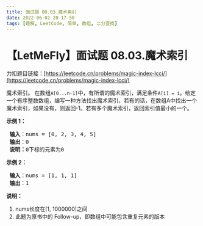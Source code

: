 ```yaml
---
title: 面试题 08.03.魔术索引
date: 2022-06-02 20-17-50
tags: [题解, LeetCode, 简单, 数组, 二分查找]
---
```


# 【LetMeFly】面试题 08.03.魔术索引

力扣题目链接：[https://leetcode.cn/problems/magic-index-lcci/](https://leetcode.cn/problems/magic-index-lcci/)

<p>魔术索引。 在数组<code>A[0...n-1]</code>中，有所谓的魔术索引，满足条件<code>A[i] = i</code>。给定一个有序整数数组，编写一种方法找出魔术索引，若有的话，在数组A中找出一个魔术索引，如果没有，则返回-1。若有多个魔术索引，返回索引值最小的一个。</p>

<p><strong>示例 1：</strong></p>

<pre>
<strong> 输入</strong>：nums = [0, 2, 3, 4, 5]
<strong> 输出</strong>：0
<strong> 说明：</strong>0下标的元素为0
</pre>

<p><strong>示例 2：</strong></p>

<pre>
<strong> 输入</strong>：nums = [1, 1, 1]
<strong> 输出</strong>：1
</pre>

<p><strong>说明：</strong></p>

<ol>
	<li>nums长度在[1, 1000000]之间</li>
	<li>此题为原书中的 Follow-up，即数组中可能包含重复元素的版本</li>
</ol>


    